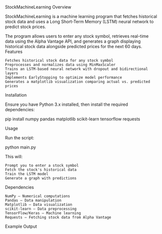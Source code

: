 StockMachineLearning
Overview

StockMachineLearning is a machine learning program that fetches historical stock data and uses a Long Short-Term Memory (LSTM) neural network to predict stock prices.

The program allows users to enter any stock symbol, retrieves real-time data using the Alpha Vantage API, and generates a graph displaying historical stock data alongside predicted prices for the next 60 days.
Features

    Fetches historical stock data for any stock symbol
    Preprocesses and normalizes data using MinMaxScaler
    Trains an LSTM-based neural network with dropout and bidirectional layers
    Implements EarlyStopping to optimize model performance
    Generates a matplotlib visualization comparing actual vs. predicted prices

Installation

Ensure you have Python 3.x installed, then install the required dependencies:

pip install numpy pandas matplotlib scikit-learn tensorflow requests

Usage

Run the script:

python main.py

This will:

    Prompt you to enter a stock symbol
    Fetch the stock's historical data
    Train the LSTM model
    Generate a graph with predictions

Dependencies

    NumPy – Numerical computations
    Pandas – Data manipulation
    Matplotlib – Data visualization
    scikit-learn – Data preprocessing
    TensorFlow/Keras – Machine learning
    Requests – Fetching stock data from Alpha Vantage

Example Output

